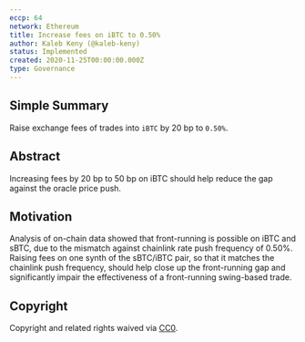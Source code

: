 ```yaml
---
eccp: 64
network: Ethereum
title: Increase fees on iBTC to 0.50%
author: Kaleb Keny (@kaleb-keny)
status: Implemented
created: 2020-11-25T00:00:00.000Z
type: Governance
---
```


<!--You can leave these HTML comments in your merged ECCP and delete the visible duplicate text guides, they will not appear and may be helpful to refer to if you edit it again. This is the suggested template for new ECCPs. Note that an ECCP number will be assigned by an editor. When opening a pull request to submit your ECCP, please use an abbreviated title in the filename, `eccp-draft_title_abbrev.md`. The title should be 44 characters or less.-->

## Simple Summary

<!--"If you can't explain it simply, you don't understand it well enough." Provide a simplified and layman-accessible explanation of the ECCP.-->

Raise exchange fees of trades into `iBTC` by 20 bp to `0.50%`.

## Abstract

<!--A short (~200 word) description of the variable change proposed.-->

Increasing fees by 20 bp to 50 bp on iBTC should help reduce the gap against the oracle price push.

## Motivation

<!--The motivation is critical for ECCPs that want to update variables within Elysian. It should clearly explain why the existing variable is not incentive aligned. ECCP submissions without sufficient motivation may be rejected outright.-->

Analysis of on-chain data showed that front-running is possible on iBTC and sBTC, due to the mismatch against chainlink rate push frequency of 0.50%.
Raising fees on one synth of the sBTC/iBTC pair, so that it matches the chainlink push frequency, should help close up the front-running gap and significantly impair the effectiveness of a front-running swing-based trade.

## Copyright

Copyright and related rights waived via [CC0](https://creativecommons.org/publicdomain/zero/1.0/).
